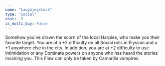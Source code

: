 ```yaml
---
name: "Laughingstock"
type: "Social"
cost: -5
is_multi_buy: False
---
```


Somehow you’ve drawn the scorn of the local Harpies, who make you their favorite target. You are at a +2 difficulty on all Social rolls in Elysium and a +1 anywhere else in the city. In addition, you are at +2 difficulty to use Intimidation or any Dominate powers on anyone who has heard the stories mocking you. This Flaw can only be taken by Camarilla vampires.